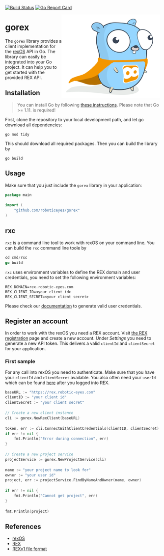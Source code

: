 [![Build Status](https://travis-ci.org/roboticeyes/gorex.svg)](https://travis-ci.org/roboticeyes/gorex) [![Go Report Card](https://goreportcard.com/badge/github.com/roboticeyes/gorex)](https://goreportcard.com/report/github.com/roboticeyes/gorex)

<p align="center">
  <img style="float: right;" src="assets/rex-go.png" alt="goREX logo"/>
</p>

# gorex

The `gorex` library provides a client implementation for the [rexOS](https://www.rexos.org) API in Go. The library can
easily be integrated into your Go project. It can help you to get started with the provided REX API.

## Installation

> You can install Go by following [these instructions](https://golang.org/doc/install). Please note that Go >= 1.11. is required!

First, clone the repository to your local development path, and let go download all dependencies:

```
go mod tidy
```

This should download all required packages. Then you can build the library by

```
go build
```

## Usage

Make sure that you just include the `gorex` library in your application:

```go
package main

import (
    "github.com/roboticeyes/gorex"
)
```

## rxc

`rxc` is a command line tool to work with rexOS on your command line. You can build the  `rxc` command line toole by

```go
cd cmd/rxc
go build
```

`rxc` uses environment variables to define the REX domain and user credentials, you need to set the following
environment variables:

```
REX_DOMAIN=rex.robotic-eyes.com
REX_CLIENT_ID=<your client id>
REX_CLIENT_SECRET=<your client secret>
```

Please check our [documentation](https://support.robotic-eyes.com/rest/index.html#overview-authentication) to generate
valid user credentials.

## Register an account

In order to work with the rexOS you need a REX account.
Visit [the REX registration](https://rex.robotic-eyes.com/registration/register) page and create a new account. Under
*Settings* you need to generate a new API token. This delivers a valid `clientId` and `clientSecret` for your
application.

### First sample

For any call into rexOS you need to authenticate. Make sure that you have your `clientId` and `clientSecret` available.
You also often need your `userId` which can be found [here](https://rex.robotic-eyes.com/rex-gateway/api/v2/users/current) after
you logged into REX.

```go
baseURL := "https://rex.robotic-eyes.com"
clientID := "your client id"
clientSecret := "your client secret"

// Create a new client instance
cli := gorex.NewRexClient(baseURL)

token, err := cli.ConnectWithClientCredentials(clientID, clientSecret)
if err != nil {
	fmt.Println("Error during connection", err)
}

// Create a new project service
projectService := gorex.NewProjectService(cli)

name := "your project name to look for"
owner := "your user id"
project, err := projectService.FindByNameAndOwner(name, owner)

if err != nil {
	fmt.Println("Cannot get project", err)
}

fmt.Println(project)

```
## References

* [rexOS](https://www.rexos.org)
* [REX](https://rex.robotic-eyes.com)
* [REXv1 file format](https://github.com/roboticeyes/openrex/blob/master/doc/rex-spec-v1.md)
